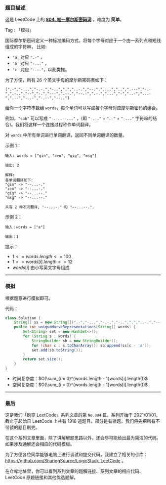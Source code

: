 ### 题目描述

这是 LeetCode 上的 **[804. 唯一摩尔斯密码词](https://leetcode-cn.com/problems/unique-morse-code-words/solution/by-ac_oier-a9hv/)** ，难度为 **简单**。

Tag : 「模拟」



国际摩尔斯密码定义一种标准编码方式，将每个字母对应于一个由一系列点和短线组成的字符串， 比如:

* `'a'` 对应 `".-"` ，
* `'b'` 对应 `"-..."` ，
* `'c'` 对应 `"-.-."`，以此类推。

为了方便，所有 $26$ 个英文字母的摩尔斯密码表如下：
```
[".-","-...","-.-.","-..",".","..-.","--.","....","..",".---","-.-",".-..","--","-.","---",".--.","--.-",".-.","...","-","..-","...-",".--","-..-","-.--","--.."]
```
给你一个字符串数组 `words`，每个单词可以写成每个字母对应摩尔斯密码的组合。

例如，`"cab"` 可以写成 `"-.-..--..."` ，(即 `"-.-."` + `".-"` + `"-..."` 字符串的结合)。我们将这样一个连接过程称作单词翻译。

对 `words` 中所有单词进行单词翻译，返回不同单词翻译的数量。

示例 1：
```
输入: words = ["gin", "zen", "gig", "msg"]

输出: 2

解释: 
各单词翻译如下:
"gin" -> "--...-."
"zen" -> "--...-."
"gig" -> "--...--."
"msg" -> "--...--."

共有 2 种不同翻译, "--...-." 和 "--...--.".
```
示例 2：
```
输入：words = ["a"]

输出：1
```

提示：
* $1 <= words.length <= 100$
* $1 <= words[i].length <= 12$
* $words[i]$ 由小写英文字母组成

---

### 模拟

根据题意进行模拟即可。

代码：
```Java
class Solution {
    String[] ss = new String[]{".-","-...","-.-.","-..",".","..-.","--.","....","..",".---","-.-",".-..","--","-.","---",".--.","--.-",".-.","...","-","..-","...-",".--","-..-","-.--","--.."};
    public int uniqueMorseRepresentations(String[] words) {
        Set<String> set = new HashSet<>();
        for (String s : words) {
            StringBuilder sb = new StringBuilder();
            for (char c : s.toCharArray()) sb.append(ss[c - 'a']);
            set.add(sb.toString());
        }
        return set.size();
    }
}
```
* 时间复杂度：$O(\sum_{i = 0}^{words.length - 1}words[i].length())$
* 空间复杂度：$O(\sum_{i = 0}^{words.length - 1}words[i].length())$

---

### 最后

这是我们「刷穿 LeetCode」系列文章的第 `No.804` 篇，系列开始于 2021/01/01，截止于起始日 LeetCode 上共有 1916 道题目，部分是有锁题，我们将先把所有不带锁的题目刷完。

在这个系列文章里面，除了讲解解题思路以外，还会尽可能给出最为简洁的代码。如果涉及通解还会相应的代码模板。

为了方便各位同学能够电脑上进行调试和提交代码，我建立了相关的仓库：https://github.com/SharingSource/LogicStack-LeetCode 。

在仓库地址里，你可以看到系列文章的题解链接、系列文章的相应代码、LeetCode 原题链接和其他优选题解。

